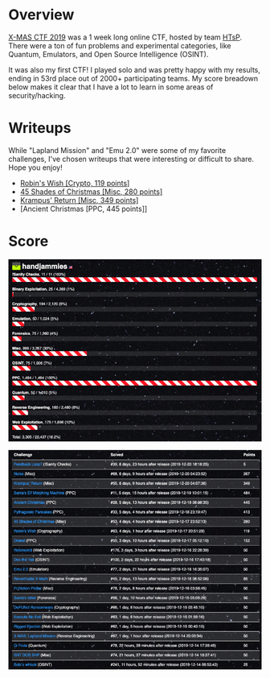 # Overview

[X-MAS CTF 2019](https://ctftime.org/event/926) was a 1 week long online CTF, hosted by team [HTsP](https://ctftime.org/team/58218). There were a ton of fun problems and experimental categories, like Quantum, Emulators, and Open Source Intelligence (OSINT).

It was also my first CTF! I played solo and was pretty happy with my results, ending in 53rd place out of 2000+ participating teams. My score breadown below makes it clear that I have a lot to learn in some areas of security/hacking.

# Writeups

While "Lapland Mission" and "Emu 2.0" were some of my favorite challenges, I've chosen writeups that were interesting or difficult to share. Hope you enjoy!

- [Robin's Wish [Crypto, 119 points]](crypto/robins_wish/README.md)
- [45 Shades of Christmas [Misc, 280 points]](misc/45shades/README.md)
- [Krampus' Return [Misc, 349 points]](misc/krampus_return/README.md)
- [Ancient Christmas [PPC, 445 points]]

# Score

![Score breakdown](images/score_breakdown.png)

![Solved challenges](images/solved_challenges.png)
